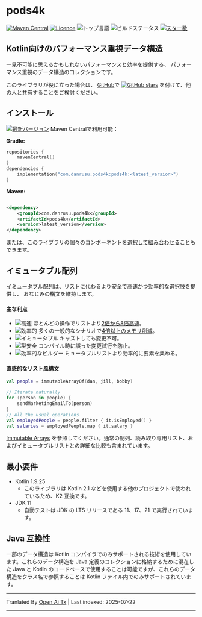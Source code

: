 ﻿
# pods4k

[![Maven Central][maven-central-badge]][maven-central-url]
[![Licence][license-badge]][license-url]
![トップ言語][top-language-badge]
![ビルドステータス][build-status-badge]
[![スター数][stars-badge]][stars-url]

## Kotlin向けのパフォーマンス重視データ構造

一見不可能に思えるかもしれないパフォーマンスと効率を提供する、
パフォーマンス重視のデータ構造のコレクションです。

このライブラリが役に立った場合は、
[GitHub](https://github.com/daniel-rusu/pods4k)で
[![GitHub stars](https://img.shields.io/github/stars/daniel-rusu/pods4k?label=Star)](https://github.com/daniel-rusu/pods4k)
を付けて、他の人と共有することをご検討ください。

## インストール

[![最新バージョン][latest-version-shield]][maven-central-url] Maven Centralで利用可能：

**Gradle:**
```kotlin
repositories {
    mavenCentral()
}
dependencies {
    implementation("com.danrusu.pods4k:pods4k:<latest_version>")
}
```
**Maven:**


```xml

<dependency>
    <groupId>com.danrusu.pods4k</groupId>
    <artifactId>pods4k</artifactId>
    <version>latest_version</version>
</dependency>
```
または、このライブラリの個々のコンポーネントを[選択して組み合わせる](https://raw.githubusercontent.com/daniel-rusu/pods4k/main/publishing/bom/README.md)こともできます。

## イミュータブル配列

[イミュータブル配列](https://raw.githubusercontent.com/daniel-rusu/pods4k/main/immutable-arrays/README.md)は、リストに代わるより安全で高速かつ効率的な選択肢を提供し、
おなじみの構文を維持します。

#### 主な利点

* ![高速][fast-shield] ほとんどの操作でリストより[2倍から8倍高速](https://raw.githubusercontent.com/daniel-rusu/pods4k/main/immutable-arrays/BENCHMARKS.md)。
* ![効率的][efficient-shield] 多くの一般的なシナリオで[4倍以上のメモリ削減](https://raw.githubusercontent.com/daniel-rusu/pods4k/main/immutable-arrays/README.md#-efficiency)。
* ![イミュータブル][immutable-shield] キャストしても変更不可。
* ![型安全][type-safe-shield] コンパイル時に誤った変更試行を防止。
* ![効率的なビルダー][efficient-builders-shield] ミュータブルリストより効率的に要素を集める。

#### 直感的なリスト風構文



```kotlin
val people = immutableArrayOf(dan, jill, bobby)

// Iterate naturally
for (person in people) {
    sendMarketingEmailTo(person)
}
// All the usual operations
val employedPeople = people.filter { it.isEmployed() }
val salaries = employedPeople.map { it.salary }
```
[Immutable Arrays](https://raw.githubusercontent.com/daniel-rusu/pods4k/main/immutable-arrays/README.md) を参照してください。通常の配列、読み取り専用リスト、およびイミュータブルリストとの詳細な比較も含まれています。

## 最小要件

* Kotlin 1.9.25
    * このライブラリは Kotlin 2.1 などを使用する他のプロジェクトで使われているため、K2 互換です。
* JDK 11
    * 自動テストは JDK の LTS リリースである 11、17、21 で実行されています。

## Java 互換性

一部のデータ構造は Kotlin コンパイラでのみサポートされる技術を使用しています。これらのデータ構造を Java 定義のコレクションに格納するために混在した
Java と Kotlin のコードベースで使用することは可能ですが、これらのデータ構造をクラス名で参照することは Kotlin ファイル内でのみサポートされています。


[maven-central-badge]: https://img.shields.io/badge/dynamic/json?url=https%3A%2F%2Fraw.githubusercontent.com%2Fdaniel-rusu%2Fpods4k%2Frefs%2Fheads%2Fmain%2Flatest_version.json&query=version&style=for-the-badge&label=maven-central&color=orange

[license-badge]: https://img.shields.io/github/license/daniel-rusu/pods4k?style=for-the-badge

[top-language-badge]: https://img.shields.io/github/languages/top/daniel-rusu/pods4k?style=for-the-badge

[build-status-badge]: https://img.shields.io/github/actions/workflow/status/daniel-rusu/pods4k/ci.yml?style=for-the-badge&label=CI

[stars-badge]: https://img.shields.io/github/stars/daniel-rusu/pods4k?style=for-the-badge


[fast-shield]: https://img.shields.io/badge/Blazing_Fast-blue

[efficient-shield]: https://img.shields.io/badge/Memory_Efficient-blue

[immutable-shield]: https://img.shields.io/badge/True_Immutability-blue

[type-safe-shield]: https://img.shields.io/badge/Type_Safety-blue

[efficient-builders-shield]: https://img.shields.io/badge/Efficient_Builders-blue

[github-stars-shield]: https://img.shields.io/github/stars/daniel-rusu/pods4k?label=Star

[latest-version-shield]: https://img.shields.io/badge/dynamic/json?url=https%3A%2F%2Fraw.githubusercontent.com%2Fdaniel-rusu%2Fpods4k%2Frefs%2Fheads%2Fmain%2Flatest_version.json&query=version&label=Latest%20Version&color=orange


[stars-url]: https://github.com/daniel-rusu/pods4k/stargazers

[maven-central-url]: https://central.sonatype.com/artifact/com.danrusu.pods4k/pods4k

[license-url]: https://github.com/daniel-rusu/pods4k/blob/main/LICENSE




---

Tranlated By [Open Ai Tx](https://github.com/OpenAiTx/OpenAiTx) | Last indexed: 2025-07-22

---